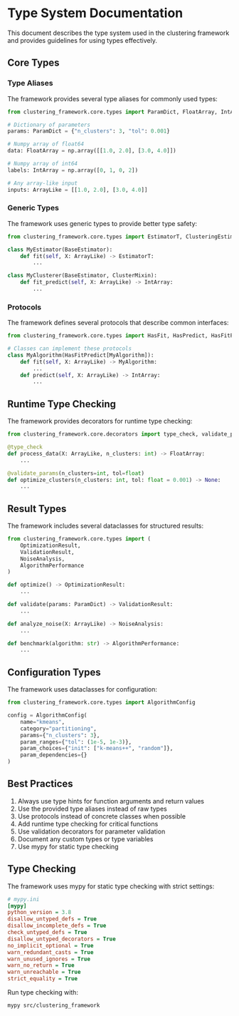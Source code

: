 # Type System Documentation

This document describes the type system used in the clustering framework and provides guidelines for using types effectively.

## Core Types

### Type Aliases

The framework provides several type aliases for commonly used types:

```python
from clustering_framework.core.types import ParamDict, FloatArray, IntArray, ArrayLike

# Dictionary of parameters
params: ParamDict = {"n_clusters": 3, "tol": 0.001}

# Numpy array of float64
data: FloatArray = np.array([[1.0, 2.0], [3.0, 4.0]])

# Numpy array of int64
labels: IntArray = np.array([0, 1, 0, 2])

# Any array-like input
inputs: ArrayLike = [[1.0, 2.0], [3.0, 4.0]]
```

### Generic Types

The framework uses generic types to provide better type safety:

```python
from clustering_framework.core.types import EstimatorT, ClusteringEstimatorT

class MyEstimator(BaseEstimator):
    def fit(self, X: ArrayLike) -> EstimatorT:
        ...

class MyClusterer(BaseEstimator, ClusterMixin):
    def fit_predict(self, X: ArrayLike) -> IntArray:
        ...
```

### Protocols

The framework defines several protocols that describe common interfaces:

```python
from clustering_framework.core.types import HasFit, HasPredict, HasFitPredict, ClusteringEstimator

# Classes can implement these protocols
class MyAlgorithm(HasFitPredict[MyAlgorithm]):
    def fit(self, X: ArrayLike) -> MyAlgorithm:
        ...
    def predict(self, X: ArrayLike) -> IntArray:
        ...
```

## Runtime Type Checking

The framework provides decorators for runtime type checking:

```python
from clustering_framework.core.decorators import type_check, validate_params

@type_check
def process_data(X: ArrayLike, n_clusters: int) -> FloatArray:
    ...

@validate_params(n_clusters=int, tol=float)
def optimize_clusters(n_clusters: int, tol: float = 0.001) -> None:
    ...
```

## Result Types

The framework includes several dataclasses for structured results:

```python
from clustering_framework.core.types import (
    OptimizationResult,
    ValidationResult,
    NoiseAnalysis,
    AlgorithmPerformance
)

def optimize() -> OptimizationResult:
    ...

def validate(params: ParamDict) -> ValidationResult:
    ...

def analyze_noise(X: ArrayLike) -> NoiseAnalysis:
    ...

def benchmark(algorithm: str) -> AlgorithmPerformance:
    ...
```

## Configuration Types

The framework uses dataclasses for configuration:

```python
from clustering_framework.core.types import AlgorithmConfig

config = AlgorithmConfig(
    name="kmeans",
    category="partitioning",
    params={"n_clusters": 3},
    param_ranges={"tol": (1e-5, 1e-3)},
    param_choices={"init": ["k-means++", "random"]},
    param_dependencies={}
)
```

## Best Practices

1. Always use type hints for function arguments and return values
2. Use the provided type aliases instead of raw types
3. Use protocols instead of concrete classes when possible
4. Add runtime type checking for critical functions
5. Use validation decorators for parameter validation
6. Document any custom types or type variables
7. Use mypy for static type checking

## Type Checking

The framework uses mypy for static type checking with strict settings:

```ini
# mypy.ini
[mypy]
python_version = 3.8
disallow_untyped_defs = True
disallow_incomplete_defs = True
check_untyped_defs = True
disallow_untyped_decorators = True
no_implicit_optional = True
warn_redundant_casts = True
warn_unused_ignores = True
warn_no_return = True
warn_unreachable = True
strict_equality = True
```

Run type checking with:

```bash
mypy src/clustering_framework
```